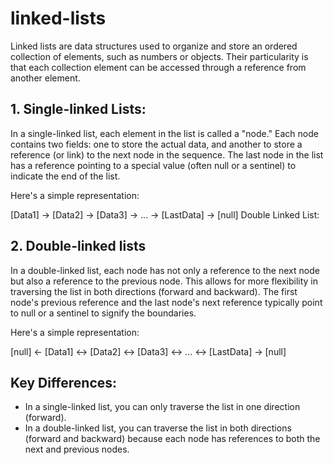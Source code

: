 # linked-lists

Linked lists are data structures used to organize and store an ordered collection of elements, such as numbers or objects. Their particularity is that each collection element can be accessed through a reference from another element.

## 1. Single-linked Lists:

In a single-linked list, each element in the list is called a "node."
Each node contains two fields: one to store the actual data, and another to store a reference (or link) to the next node in the sequence.
The last node in the list has a reference pointing to a special value (often null or a sentinel) to indicate the end of the list.

Here's a simple representation:

[Data1] -> [Data2] -> [Data3] -> ... -> [LastData] -> [null]
Double Linked List:

## 2. Double-linked lists

In a double-linked list, each node has not only a reference to the next node but also a reference to the previous node.
This allows for more flexibility in traversing the list in both directions (forward and backward).
The first node's previous reference and the last node's next reference typically point to null or a sentinel to signify the boundaries.

Here's a simple representation:

[null] <- [Data1] <-> [Data2] <-> [Data3] <-> ... <-> [LastData] -> [null]

## Key Differences:

- In a single-linked list, you can only traverse the list in one direction (forward).
- In a double-linked list, you can traverse the list in both directions (forward and backward) because each node has references to both the next and previous nodes.
